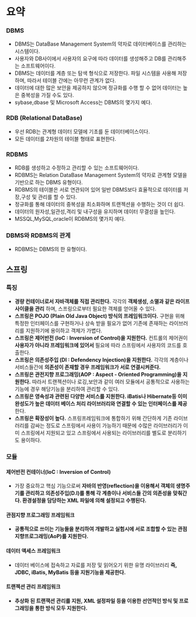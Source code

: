# 요약

### DBMS
* DBMS는 DataBase Management System의 약자로 데이터베이스를 관리하는 시스템이다.
* 사용자와 DB사이에서 사용자의 요구에 따라 데이터를 생성해주고 DB를 관리해주는 소프트웨어이다.
* DBMS는 데이터를 계층 또는 탐색 형식으로 저장한다. 파일 시스템을 사용해 저장하며, 따라서 테이블 간에는 아무런 관계가 없다.
* 데이터에 대한 많은 보안을 제공하지 않으며 정규화를 수행 할 수 없어 데이터는 높은 중복성을 가질 수도 있다.
* sybase,dbase 및 Microsoft Access는 DBMS의 몇가지 예다.

### RDB (Relational DataBase)
* 우선 RDB는 관계형 데이터 모델에 기초를 둔 데이터베이스이다.
* 모든 데이터를 2차원의 테이블 형태로 표현한다.

### RDBMS
* RDB를 생성하고 수정하고 관리할 수 있는 소프트웨어이다.
* RDBMS는 Relation DataBase Management System의 약자로 관계형 모델을 기반으로 하는 DBMS 유형이다.
* RDBMS의 테이블은 서로 연관되어 있어 일반 DBMS보다 효율적으로 데이터를 저장,구성 및 관리를 할 수 있다.
* 정규화를 통해 데이터의 중복성을 최소화하며 트랜젝션을 수행하는 것이 더 쉽다.
* 데이터의 원자성,일관성,격리 및 내구성을 유지하며 데이터 무결성을 높인다.
* MSSQL,MySQL,oracle이 RDBMS의 몇가지 예다.

### DBMS와 RDBMS의 관계
* RDBMS는 DBMS의 한 유형이다.



## 스프링
### 특징
* __경량 컨테이너로서 자바객체를 직접 관리한다.__ 각각의 __객체생성, 소멸과 같은 라이프사이클을 관리__ 하며, 스프링으로부터 필요한 객체를 얻어올 수 있다.
* __스프링은 POJO (Plain Old Java Object) 방식의 프레임워크이다.__ 구현을 위해 특정한 인터페이스를 구현하거나 상속 받을 필요가 없어 기존에 존재하는 라이브러리를 지원하기에 용이하고 객체가 가볍다.
* __스프링은 제어반전 (IoC : Inversion of Control)을 지원한다.__ 컨트롤의 제어권이 __사용자가 아니라 프레임워크에 있어서__ 필요에 따라 스프링에서 사용자의 코드를 호출한다.
* __스프링은 의존성주입 (DI : Defendency Injection)을 지원한다.__ 각각의 계층이나 서비스들간에 __의존성이 존재할 경우 프레임워크가 서로 연결시켜준다.__
* __스프링은 관전지향 프로그래밍(AOP : Aspect - Oriented Programming)을 지원한다.__ 따라서 트랜젝션이나 로깅,보안과 같이 여러 모듈에서 공통적으로 사용하는 기능에 경우 해당기능을 분리하여 관리할 수 있다.
* __스프링은 영속성과 관련된 다양한 서비스를 지원한다. iBatis나 Hibernate등 이미 완성도가 높은 데이터 베이스 처리 라이브러리와 연결할 수 있는 인터페이스를 제공__ 한다.
* __스프링은 확장성이 높다.__ 스프링프레임워크에 통합하기 위해 간단하게 기존 라이브러리를 감싸는 정도로 스프링에서 사용이 가능하기 때문에 수많은 라이브러리가 이미 스프링에서 지원되고 있고 스프링에서 사용되는 라이브러리를 별도로 분리하기도 용이하다.

### 모듈
#### 제어반전 컨테이너(IoC : Inversion of Control)
* 가장 중요하고 핵심 기능으로써 __자바의 반영(reflection)을 이용해서 객체의 생명주기를 관리하고 의존성주입(D.I)를 통해 각 계층이나 서비스들 간의 의존성을 맞춰간다. 환경설정을 담당하는 XML 파일에 의해 설정되고 수행된다.__
#### 관점지향 프로그래밍 프레임워크
* __공통적으로 쓰이는 기능들을 분리하여 개발하고 실험시에 서로 조합할 수 있는 관점지향프로그래밍(AoP)를 지원한다.__
#### 데이터 액세스 프레임워크
* 데이터 베이스에 접속하고 자료를 저장 및 읽어오기 위한 유명 라이브러리 __즉, JDBC, iBatis, MyBatis 등을 지원기능을 제공한다.__
#### 트랜젝션 관리 프레임워크
* __추상화 된 트랜잭션 관리를 지원, XML 설정파일 등을 이용한 선언적인 방식 및 프로그래밍을 통한 방식 모두 지원한다.__
